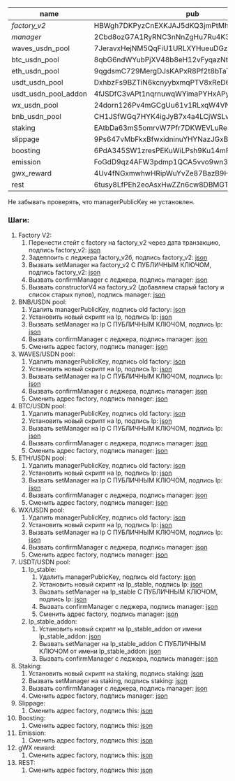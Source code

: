 | name                 | pub                                          | addr                                |
| -------------------- | -------------------------------------------- | ----------------------------------- |
| _factory_v2_         | HBWgh7DKPyzCnEXKJAJ5dKQ3jmPtMhGD78tt6jRdkV61 | 3PCuHsTU58WKhCqotbcSwABvdPzqqVAbbTv |
| _manager_            | 2Cbd8ozG7A1RyRNC3nNnZgHu7Ru4K3JCfpyPkhqr9zxq | 3PLC7GbU8HsuLN6EsMLbCxScSi9m4BWdVyJ |
| waves_usdn_pool      | 7JeravxHejNM5QqFiU1URLXYHueuDGzjdGucMBFJe5nz | 3PPZWgFNRKHLvM51pwS934C8VZ7d2F4Z58g |
| btc_usdn_pool        | 8qbG6ndWYubPjXV48b8eH12vFyqazNtd8RhUNCAYDswG | 3PCBWDTA6jrFswd7gQgaE3Xk7gLM5RKofvp |
| eth_usdn_pool        | 9qgdsmC729MergDJsKAPxR8Pf2t8bTaTMqnRc7gj3r28 | 3PEMqetsaJDbYMw1XGovmE37FB8VUhGnX9A |
| usdt_usdn_pool       | DxhbzFs9BZTiN6kcnyybxmqPTV8xReD6Z5gWQ5AgRX8w | 3P8KMyAJCPWNcyedqrmymxaeWonvmkhGauz |
| usdt_usdn_pool_addon | 4fJSDfC3vAPt1nqrnuwqWYimaPYHxAPytSyZMD5Ytdf2 | 3P36szQtxxpSaefdqaFjbM9Ush8ieCjVZVw |
| wx_usdn_pool         | 24dorn126Pv4mGCgUu61v1RLxqW4VNXbuHjmCHh7tc3K | 3PCENpEKe8atwELZ7oCSmcdEfcRuKTrUx99 |
| bnb_usdn_pool        | CH1JSfWGq7HYK4igJyB7x4a4LCjWSLwkCxqPsKYrpPEM | 3P8NCvcipinDQVQZujpczBdvG7FL5EvTqLM |
| staking              | EAtbDa63mS5omrvW7Pfr7DKWEVLuReJtu72vfiBLRXsx | 3PPNhHYkkEy13gRWDCaruQyhNbX2GrjYSyV |
| slippage             | 9Ps647vMbFkxBfwxidninuYHYNazJGxBssESpf6Pya34 | 3PHmyHFaFTNh6Yh8vicJke9DnxcsUA56uWb |
| boosting             | 6PdA345SW1zresPEKuWiLPsh9Ku14mFDW6cZtpCQrp3E | 3PJL8Hn8LACaSBWLQ3UVhctA5cTQLBFwBAP |
| emission             | FoGdD9qz4AFW3pdmp1QCA5vvo9wn3fTbv4JnYrWZe3BB | 3PJyz4AHXKBgDuFx7uZdYmHCBtTmDnRgCx3 |
| gwx_reward           | 4Uv4fNGxmwhwHRipWuYvZe87BazB9H19nVEac9pguorM | 3PH83bJCZraJoEzFefz4p8UXZD9YazNnj1n |
| rest                 | 6tusy8LfPEh2eoAsxHwZZn6cw8DBMGTHAce3gqLXwQxC | 3P8MoPnsaurofk1VyhsdAFkeQ6ijpJYXCpW |

Не забывать проверять, что managerPublicKey не установлен.

### Шаги:

1. Factory V2:
   1. Перенести стейт с factory на factory_v2 через дата транзакцию, подпись factory_v2: [json](txs/01_state_to_factory_v2.json)
   1. Задеплоить с леджера factory_v2б, подпись factory_v2: [json](txs/02_factory_v2_set_script.json)
   1. Вызвать setManager на factory_v2 С ПУБЛИЧНЫМ КЛЮЧОМ, подпись factory_v2: [json](txs/03_factory_v2_set_manager.json)
   1. Вызвать confirmManager с леджера, подпись manager: [json](txs/04_factory_v2_confirm_manager.json)
   1. Вызвать constructorV4 на factory_v2 (добавляем старый factory и список старых пулов), подпись manager: [json](txs/05_factory_v2_constructor.json)
1. BNB/USDN pool:
   1. Удалить managerPublicKey, подпись old factory: [json](txs/bnb_usdn_remove_manager.json)
   1. Установить новый скрипт на lp, подпись lp: [json](txs/bnb_usdn_set_script.json)
   1. Вызвать setManager на lp С ПУБЛИЧНЫМ КЛЮЧОМ, подпись lp: [json](txs/bnb_usdn_set_manager.json)
   1. Вызвать confirmManager с леджера, подпись manager: [json](txs/bnb_usdn_confirm_manager.json)
   1. Сменить адрес factory, подпись manager: [json](txs/bnb_usdn_set_new_factory.json)
1. WAVES/USDN pool:
   1. Удалить managerPublicKey, подпись old factory: [json](txs/06_waves_usdn_remove_manager.json)
   1. Установить новый скрипт на lp, подпись lp: [json](txs/06_waves_usdn_set_script.json)
   1. Вызвать setManager на lp С ПУБЛИЧНЫМ КЛЮЧОМ, подпись lp: [json](txs/07_waves_usdn_set_manager.json)
   1. Вызвать confirmManager с леджера, подпись manager: [json](txs/08_waves_usdn_confirm_manager.json)
   1. Сменить адрес factory, подпись manager: [json](txs/waves_usdn_set_new_factory.json)
1. BTC/USDN pool:
   1. Удалить managerPublicKey, подпись old factory: [json](txs/09_btc_usdn_remove_manager.json)
   1. Установить новый скрипт на lp, подпись lp: [json](txs/09_btc_usdn_set_script.json)
   1. Вызвать setManager на lp С ПУБЛИЧНЫМ КЛЮЧОМ, подпись lp: [json](txs/10_btc_usdn_set_manager.json)
   1. Вызвать confirmManager с леджера, подпись manager: [json](txs/10_btc_usdn_confirm_manager.json)
   1. Сменить адрес factory, подпись manager: [json](txs/btc_usdn_set_new_factory.json)
1. ETH/USDN pool:
   1. Удалить managerPublicKey, подпись old factory: [json](txs/eth_usdn_remove_manager.json)
   1. Установить новый скрипт на lp, подпись lp: [json](txs/eth_usdn_set_script.json)
   1. Вызвать setManager на lp С ПУБЛИЧНЫМ КЛЮЧОМ, подпись lp: [json](txs/eth_usdn_set_manager.json)
   1. Вызвать confirmManager с леджера, подпись manager: [json](txs/eth_usdn_confirm_manager.json)
   1. Сменить адрес factory, подпись manager: [json](txs/eth_usdn_set_new_factory.json)
1. WX/USDN pool:
   1. Удалить managerPublicKey, подпись old factory: [json](txs/wx_usdn_remove_manager.json)
   1. Установить новый скрипт на lp, подпись lp: [json](txs/wx_usdn_set_script.json)
   1. Вызвать setManager на lp С ПУБЛИЧНЫМ КЛЮЧОМ, подпись lp: [json](txs/wx_usdn_set_manager.json)
   1. Вызвать confirmManager с леджера, подпись manager: [json](txs/wx_usdn_confirm_manager.json)
   1. Сменить адрес factory, подпись manager: [json](txs/wx_usdn_set_new_factory.json)
1. USDT/USDN pool:
   1. lp_stable:
      1. Удалить managerPublicKey, подпись old factory: [json](txs/usdt_usdn_remove_manager.json)
      1. Установить новый скрипт на lp_stable, подпись lp: [json](txs/usdt_usdn_set_script.json)
      1. Вызвать setManager на lp_stable С ПУБЛИЧНЫМ КЛЮЧОМ, подпись lp: [json](txs/usdt_usdn_set_manager.json)
      1. Вызвать confirmManager с леджера, подпись manager: [json](txs/usdt_usdn_confirm_manager.json)
      1. Сменить адрес factory, подпись manager: [json](txs/usdt_usdn_set_new_factory.json)
   1. lp_stable_addon:
      1. Установить новый скрипт на lp_stable_addon от имени lp_stable_addon: [json](txs/usdt_usdn_addon_set_script.json)
      1. Вызвать setManager на lp_stable_addon С ПУБЛИЧНЫМ КЛЮЧОМ от имени lp_stable_addon: [json](txs/usdt_usdn_addon_set_manager.json)
      1. Вызвать confirmManager с леджера, подпись manager: [json](txs/usdt_usdn_addon_confirm_manager.json)
1. Staking:
   1. Установить новый скрипт на staking, подпись staking: [json](txs/staking_set_script.json)
   1. Вызвать setManager на staking, подпись staking: [json](txs/staking_set_manager.json)
   1. Вызвать confirmManager с леджера, подпись manager: [json](txs/staking_confirm_manager.json)
   1. Сменить адрес factory, подпись manager: [json](txs/staking_set_new_factory.json)
1. Slippage:
   1. Сменить адрес factory, подпись this: [json](txs/slippage_set_new_factory.json)
1. Boosting:
   1. Сменить адрес factory, подпись this: [json](txs/boosting_set_new_factory.json)
1. Emission:
   1. Сменить адрес factory, подпись this: [json](txs/emission_set_new_factory.json)
1. gWX reward:
   1. Сменить адрес factory, подпись this: [json](txs/gwx_set_new_factory.json)
1. REST:
   1. Сменить адрес factory, подпись this: [json](txs/rest_set_new_factory.json)
